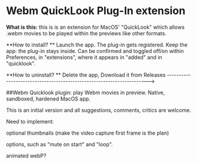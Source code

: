 # Webm QuickLook Plug-In extension

**What is this:** this is is an extension for MacOS' "QuickLook" which allows .webm movies to be played within the previews like other formats. 

**How to install? ** Launch the app. The plug-in gets registered. Keep the app: the plug-in stays inside. 
Can be confirmed and toggled off/on within Preferences, in  "extensions", where it appears in "added" and in "quicklook".

**How to uninstall? ** Delete the app, 
Download it from Releases  ---------------------------------------------------------------------->


##Webm Quicklook plugin: play Webm movies in preview. Native, sandboxed, hardened MacOS app.


This is an initial version and all suggestions, comments, critics are welcome.

Need to implement:

optional thumbnails (make the video capture first frame is the plan)

options, such as "mute on start" and "loop".

animated webP?
